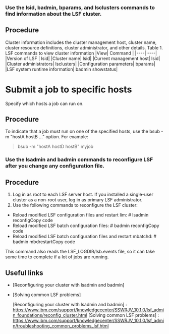 
### Use the lsid, badmin, bparams, and lsclusters commands to find information about the LSF cluster.
## Procedure
Cluster information includes the cluster management host, cluster name, cluster resource definitions, cluster administrator, and other details.
Table 1. LSF commands to view cluster information
|View| Command |
|----| ----| 
|Version of LSF |	lsid|
|Cluster name|	lsid|
|Current management host|	lsid|
|Cluster administrators|	lsclusters|
|Configuration parameters|	bparams|
|LSF system runtime information|	badmin showstatus|

# Submit a job to specific hosts
Specify which hosts a job can run on.
## Procedure
To indicate that a job must run on one of the specified hosts, use the bsub -m "hostA hostB ..." option.
For example:
>bsub -m "hostA hostD hostB" myjob

### Use the lsadmin and badmin commands to reconfigure LSF after you change any configuration file.
## Procedure
1. Log in as root to each LSF server host.
 If you installed a single-user cluster as a non-root user, log in as primary LSF administrator.
2. Use the following commands to reconfigure the LSF cluster:
- Reload modified LSF configuration files and restart lim: 
 \# lsadmin reconfigCopy code
- Reload modified LSF batch configuration files:
\# badmin reconfigCopy code
- Reload modified LSF batch configuration files and restart mbatchd:
\# badmin mbdrestartCopy code

This command also reads the LSF_LOGDIR/lsb.events file, so it can take some time to complete if a lot of jobs are running.

## Useful links
- [Reconfiguring your cluster with lsadmin and badmin]
- [Solving common LSF problems]




  [Reconfiguring your cluster with lsadmin and badmin] : <https://www.ibm.com/support/knowledgecenter/SSWRJV_10.1.0/lsf_admin_foundations/reconfig_cluster.html>
  [Solving common LSF problems] : <https://www.ibm.com/support/knowledgecenter/SSWRJV_10.1.0/lsf_admin/troubleshooting_common_problems_lsf.html> 

